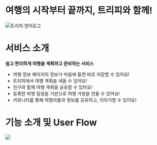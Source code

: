 # 여행의 시작부터 끝까지, 트리피와 함께!
![트리피 영어로고](https://github.com/UMC-TRIPY/web-front/assets/63959171/e21e4c36-6081-4bae-9d56-1f1e0e54dd4f)

# 서비스 소개
**쉽고 편리하게 여행을 계획하고 준비하는 서비스**

- 여행 정보 페이지의 정보가 마음에 들면 바로 저장할 수 있어요!
- 트리피에서 여행 계획을 세울 수 있어요!
- 친구와 함께 여행 계획을 공유할 수 있어요!
- 등록한 여행 일정을 기반으로 여행 가방을 만들 수 있어요!
- 커뮤니티를 통해 여행자들과 정보를 공유하고, 이야기할 수 있어요!

# 기능 소개 및 User Flow

![](https://github.com/UMC-TRIPY/web-front/assets/63959171/e18c9ed2-1c16-4bb1-b176-63c346134935)
